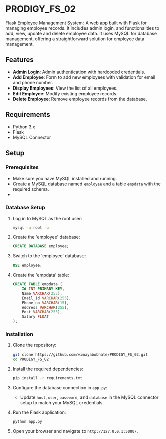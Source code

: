 # PRODIGY_FS_02
Flask Employee Management System: A web app built with Flask for managing employee records. It includes admin login, and functionalities to add, view, update and delete employee data. It uses MySQL for database management, offering a straightforward solution for employee data management.

## Features

- **Admin Login**: Admin authentication with hardcoded credentials.
- **Add Employee**: Form to add new employees with validation for email and phone number.
- **Display Employees**: View the list of all employees.
- **Edit Employee**: Modify existing employee records.
- **Delete Employee**: Remove employee records from the database.

## Requirements

- Python 3.x
- Flask
- MySQL Connector

## Setup

### Prerequisites

- Make sure you have MySQL installed and running.
- Create a MySQL database named `employee` and a table `empdata` with the required schema.
- 
### Database Setup

1. Log in to MySQL as the root user:

    ```bash
    mysql -u root -p
    ```

2. Create the 'employee' database:

    ```sql
    CREATE DATABASE employee;
    ```

3. Switch to the 'employee' database:

    ```sql
    USE employee;
    ```

4. Create the 'empdata' table:

    ```sql
    CREATE TABLE empdata (
        Id INT PRIMARY KEY,
        Name VARCHAR(255),
        Email_Id VARCHAR(255),
        Phone_no VARCHAR(15),
        Address VARCHAR(255),
        Post VARCHAR(255),
        Salary FLOAT
    );
    ```

### Installation

1. Clone the repository:

    ```bash
    git clone https://github.com/vinayabobhate/PRODIGY_FS_02.git
    cd PRODIGY_FS_02
    ```

2. Install the required dependencies:

    ```bash
    pip install -r requirements.txt
    ```

3. Configure the database connection in `app.py`:
   - Update `host`, `user`, `password`, and `database` in the MySQL connector setup to match your MySQL credentials.

4. Run the Flask application:

    ```bash
    python app.py
    ```

5. Open your browser and navigate to `http://127.0.0.1:5000/`.
